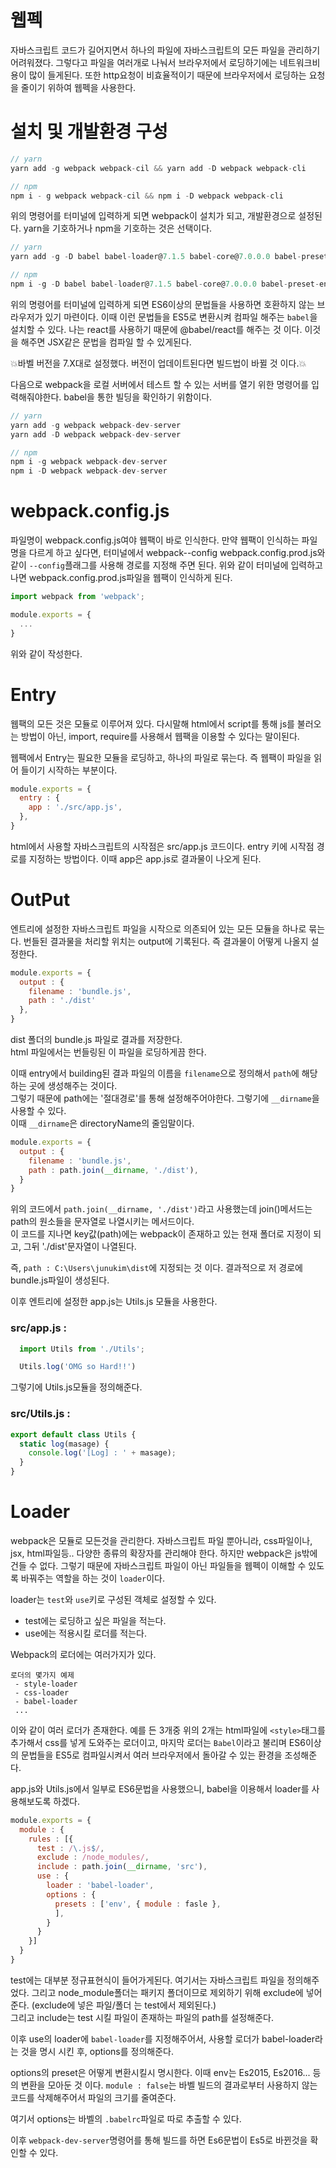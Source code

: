 # 웹펙

자바스크립트 코드가 길어지면서 하나의 파일에 자바스크립트의 모든 파일을 관리하기 어려워졌다. 그렇다고 파일을 여러개로 나눠서 브라우저에서 로딩하기에는 네트워크비용이 많이 들게된다. 또한 http요청이 비효율적이기 때문에 브라우저에서 로딩하는 요청을 줄이기 위하여 웹펙을 사용한다.

# 설치 및 개발환경 구성
```js
// yarn
yarn add -g webpack webpack-cil && yarn add -D webpack webpack-cli

// npm
npm i - g webpack webpack-cil && npm i -D webpack webpack-cli
```
위의 명령어를 터미널에 입력하게 되면 webpack이 설치가 되고, 개발환경으로 설정된다. yarn을 기호하거나 npm을 기호하는 것은 선택이다.

```js
// yarn
yarn add -g -D babel babel-loader@7.1.5 babel-core@7.0.0.0 babel-preset-env @babel/preset-env @babel-core

// npm
npm i -g -D babel babel-loader@7.1.5 babel-core@7.0.0.0 babel-preset-env @babel/preset-env @babel-core
```
위의 명령어를 터미널에 입력하게 되면 ES6이상의 문법들을 사용하면 호환하지 않는 브라우저가 있기 마련이다. 이때 이런 문법들을 ES5로 변환시켜 컴파일 해주는 `babel`을 설치할 수 있다. 나는 react를 사용하기 때문에 @babel/react를 해주는 것 이다. 이것을 해주면 JSX같은 문법을 컴파일 할 수 있게된다.

💥바벨 버전을 7.X대로 설정했다. 버전이 업데이트된다면 빌드법이 바뀔 것 이다.💥

다음으로 webpack을 로컬 서버에서 테스트 할 수 있는 서버를 열기 위한 명령어를 입력해줘야한다. babel을 통한 빌딩을 확인하기 위함이다.
```js
// yarn
yarn add -g webpack webpack-dev-server
yarn add -D webpack webpack-dev-server

// npm
npm i -g webpack webpack-dev-server
npm i -D webpack webpack-dev-server
```

# webpack.config.js
파일명이 webpack.config.js여야 웹팩이 바로 인식한다. 만약 웹팩이 인식하는 파일명을 다르게 하고 싶다면, 터미널에서 webpack--config webpack.config.prod.js와 같이 `--config`플래그를 사용해 경로를 지정해 주면 된다. 위와 같이 터미널에 입력하고 나면 webpack.config.prod.js파일을 웹팩이 인식하게 된다.
``` js
import webpack from 'webpack';

module.exports = {
  ...
}
```
위와 같이 작성한다.

# Entry
웹팩의 모든 것은 모듈로 이루어져 있다. 다시말해 html에서 script를 통해 js를 불러오는 방법이 아닌, import, require를 사용해서 웹팩을 이용할 수 있다는 말이된다. 

웹팩에서 Entry는 필요한 모듈을 로딩하고, 하나의 파일로 묶는다. 즉 웹팩이 파일을 읽어 들이기 시작하는 부분이다.

```js
module.exports = {
  entry : {
    app : './src/app.js',
  },
} 
```
html에서 사용할 자바스크립트의 시작점은 src/app.js 코드이다. entry 키에 시작점 경로를 지정하는 방법이다. 이때 app은 app.js로 결과물이 나오게 된다.

# OutPut
엔트리에 설정한 자바스크립트 파일을 시작으로 의존되어 있는 모든 모듈을 하나로 묶는다. 번들된 결과물을 처리할 위치는 output에 기록된다. 즉 결과물이 어떻게 나올지 설정한다.

```js
module.exports = {
  output : {
    filename : 'bundle.js',
    path : './dist'
  },
}
```
dist 폴더의 bundle.js 파일로 결과를 저장한다.  
html 파일에서는 번들링된 이 파일을 로딩하게끔 한다.

이때 entry에서 building된 결과 파일의 이름을 `filename`으로 정의해서 `path`에 해당하는 곳에 생성해주는 것이다.  
그렇기 때문에 path에는 '절대경로'를 통해 설정해주어야한다. 그렇기에 `__dirname`을 사용할 수 있다.  
이때 `__dirname`은 directoryName의 줄임말이다.

```js
module.exports = {
  output : {
    filename : 'bundle.js',
    path : path.join(__dirname, './dist'),
  }
}
```
위의 코드에서 `path.join(__dirname, './dist')`라고 사용했는데 join()메서드는 path의 원소들을 문자열로 나열시키는 메서드이다.  
이 코드를 지나면 key값(path)에는 webpack이 존재하고 있는 현재 폴더로 지정이 되고, 그뒤 './dist'문자열이 나열된다.

즉, `path : C:\Users\junukim\dist`에 지정되는 것 이다. 결과적으로 저 경로에 bundle.js파일이 생성된다.

이후 엔트리에 설정한 app.js는 Utils.js 모듈을 사용한다.

### src/app.js : 
```js
  import Utils from './Utils';

  Utils.log('OMG so Hard!!')
```
그렇기에 Utils.js모듈을 정의해준다.

### src/Utils.js :
``` js
export default class Utils {
  static log(masage) {
    console.log('[Log] : ' + masage);
  }
}
```

# Loader
webpack은 모듈로 모든것을 관리한다. 자바스크립트 파일 뿐아니라, css파일이나, jsx, html파일등.. 다양한 종류의 확장자를 관리해야 한다. 하지만 webpack은 js밖에 건들 수 없다. 그렇기 때문에 자바스크립트 파일이 아닌 파일들을 웹펙이 이해할 수 있도록 바꿔주는 역할을 하는 것이 `loader`이다.

loader는 `test`와 `use`키로 구성된 객체로 설정할 수 있다.

- test에는 로딩하고 싶은 파일을 적는다.
- use에는 적용시킬 로더를 적는다.

Webpack의 로더에는 여러가지가 있다.

    로더의 몇가지 예제
     - style-loader
     - css-loader
     - babel-loader
     ...
이와 같이 여러 로더가 존재한다. 예를 든 3개중 위의 2개는 html파일에 `<style>`태그를 추가해서 css를 넣게 도와주는 로더이고, 마지막 로더는 `Babel`이라고 불리며 ES6이상의 문법들을 ES5로 컴파일시켜서 여러 브라우저에서 돌아갈 수 있는 환경을 조성해준다.

app.js와 Utils.js에서 일부로 ES6문법을 사용했으니, babel을 이용해서 loader를 사용해보도록 하겠다.

```js
module.exports = {
  module : {
    rules : [{
      test : /\.js$/,
      exclude : /node_modules/,
      include : path.join(__dirname, 'src'),
      use : {
        loader : 'babel-loader',
        options : {
          presets : ['env', { module : fasle },
          ],
        }
      }
    }]
  }
}
```
test에는 대부분 정규표현식이 들어가게된다. 여기서는 자바스크립트 파일을 정의해주었다. 그리고 node_module폴더는 패키지 폴더이므로 제외하기 위해 exclude에 넣어준다. (exclude에 넣은 파일/폴더 는 test에서 제외된다.)  
그리고 include는 test 시킬 파일이 존재하는 파일의 path를 설정해준다.

이후 use의 loader에 `babel-loader`를 지정해주어서, 사용할 로더가 babel-loader라는 것을 명시 시킨 후, options를 정의해준다.

options의 preset은 어떻게 변환시킬시 명시한다. 이때 env는 Es2015, Es2016... 등의 변환을 모아둔 것 이다. `module : false`는 바벨 빌드의 결과로부터 사용하지 않는 코드를 삭제해주어서 파일의 크기를 줄여준다.

여기서 options는 바벨의 `.babelrc`파일로 따로 추출할 수 있다.

이후 `webpack-dev-server`명령어를 통해 빌드를 하면 Es6문법이 Es5로 바뀐것을 확인할 수 있다.


